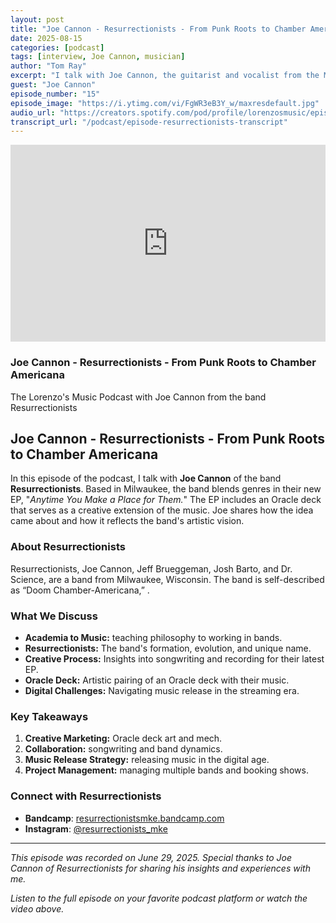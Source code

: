 ```yaml
---
layout: post
title: "Joe Cannon - Resurrectionists - From Punk Roots to Chamber Americana"
date: 2025-08-15
categories: [podcast]
tags: [interview, Joe Cannon, musician]
author: "Tom Ray"
excerpt: "I talk with Joe Cannon, the guitarist and vocalist from the Milwaukee-based band Resurrectionists. Joe talks about how academia brought him to Milwaukee, where he got involved in the music scene."
guest: "Joe Cannon"
episode_number: "15"
episode_image: "https://i.ytimg.com/vi/FgWR3eB3Y_w/maxresdefault.jpg"
audio_url: "https://creators.spotify.com/pod/profile/lorenzosmusic/episodes/Joe-Cannon-of-Resurrectionists---From-Punk-Roots-to-Chamber-Americana-e36pt87"
transcript_url: "/podcast/episode-resurrectionists-transcript"
---
```

<div class="video-card">
    <div class="video-embed">
        <iframe
            width="100%"
            height="315"
            src="https://www.youtube.com/embed/FgWR3eB3Y_w"
            title="Joe Cannon - Resurrectionists - From Punk Roots to Chamber Americana"
            frameborder="0"
            allow="accelerometer; autoplay; clipboard-write; encrypted-media; gyroscope; picture-in-picture"
            allowfullscreen>
        </iframe>
    </div>
    <div class="video-info">
        <h3>Joe Cannon - Resurrectionists - From Punk Roots to Chamber Americana</h3>
        <p>The Lorenzo's Music Podcast with Joe Cannon from the band Resurrectionists</p>
    </div>
</div>

## Joe Cannon - Resurrectionists - From Punk Roots to Chamber Americana

In this episode of the podcast, I talk with **Joe Cannon** of the band **Resurrectionists**. Based in Milwaukee, the band blends genres in their new EP, "_Anytime You Make a Place for Them._" The EP includes an Oracle deck that serves as a creative extension of the music. Joe shares how the idea came about and how it reflects the band's artistic vision.

### About Resurrectionists

Resurrectionists, Joe Cannon, Jeff Brueggeman, Josh Barto, and Dr. Science, are a band from Milwaukee, Wisconsin. The band is self-described as “Doom Chamber-Americana,” .

### What We Discuss

- **Academia to Music:** teaching philosophy to working in bands.
- **Resurrectionists:** The band's formation, evolution, and unique name.
- **Creative Process:** Insights into songwriting and recording for their latest EP.
- **Oracle Deck:** Artistic pairing of an Oracle deck with their music.
- **Digital Challenges:** Navigating music release in the streaming era.

### Key Takeaways

1. **Creative Marketing:** Oracle deck art and mech.
2. **Collaboration:** songwriting and band dynamics.
3. **Music Release Strategy:** releasing music in the digital age.
4. **Project Management:** managing multiple bands and booking shows.

### Connect with Resurrectionists

- **Bandcamp**: [resurrectionistsmke.bandcamp.com](https://resurrectionistsmke.bandcamp.com)
- **Instagram**: [@resurrectionists_mke](https://instagram.com/resurrectionists_mke)

---

*This episode was recorded on June 29, 2025. Special thanks to Joe Cannon of Resurrectionists for sharing his insights and experiences with me.*

*Listen to the full episode on your favorite podcast platform or watch the video above.*



